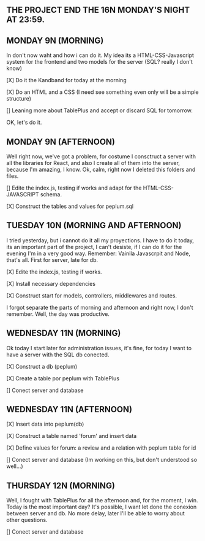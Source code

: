## THE PROJECT END THE 16N MONDAY'S NIGHT AT 23:59.

## MONDAY 9N (MORNING)

In don't now waht and how i can do it. My idea its a HTML-CSS-Javascript system for the frontend and two models for the server (SQL? really I don't know)

[X] Do it the Kandband for today at the morning

[X] Do an HTML and a CSS (I need see something even only will be a simple structure)

[] Leaning more about TablePlus and accept or discard SQL for tomorrow.

OK, let's do it.

## MONDAY 9N (AFTERNOON)

Well right now, we've got a problem, for costume I consctruct a server with all the libraries for React, and also I create all of them into the server, because I'm amazing, I know. Ok, calm, right now I deleted this folders and files.

[] Edite the index.js, testing if works and adapt for the HTML-CSS-JAVASCRIPT schema.

[X] Construct the tables and values for peplum.sql

## TUESDAY 10N (MORNING AND AFTERNOON)

I tried yesterday, but i cannot do it all my proyections. I have to do it today, its an important part of the project, I can't desiste, if I can do it for the evening I'm in a very good way. Remember: Vainila Javascrpit and Node, that's all. First for server, late for db.

[X] Edite the index.js, testing if works.

[X] Install necessary dependencies

[X] Construct start for models, controllers, middlewares and routes.

I forgot separate the parts of morning and afternoon and right now, I don't remember. Well, the day was productive.

## WEDNESDAY 11N (MORNING)

Ok today I start later for administration issues, it's fine, for today I want to have a server with the SQL db conected.

[X] Construct a db (peplum)

[X] Create a table por peplum with TablePlus

[] Conect server and database

## WEDNESDAY 11N (AFTERNOON)

[X] Insert data into peplum(db)

[X] Construct a table named 'forum' and insert data

[X] Define values for forum: a review and a relation with peplum table for id

[] Conect server and database (Im working on this, but don't understood so well...)

## THURSDAY 12N (MORNING)

Well, I fought with TablePlus for all the afternoon and, for the moment, I win. Today is the most important day? It's possible, I want let done the conexion between server and db. No more delay, later I'll be able to worry about other questions.

[] Conect server and database
